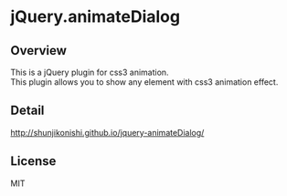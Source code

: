# jQuery.animateDialog
## Overview
This is a jQuery plugin for css3 animation.  
This plugin allows you to show any element with css3 animation effect.

## Detail
http://shunjikonishi.github.io/jquery-animateDialog/

## License
MIT